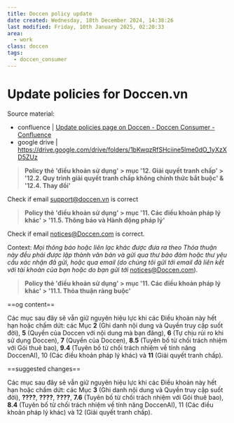 ```yaml
---
title: Doccen policy update
date created: Wednesday, 18th December 2024, 14:38:26
last modified: Friday, 10th January 2025, 02:20:33
area:
  - work
class: doccen
tags:
  - doccen_consumer
---
```

# Update policies for Doccen.vn

Source material:

- confluence | [Update policies page on Doccen - Doccen Consumer - Confluence](https://doccenprd.atlassian.net/wiki/spaces/DConsumer/pages/10911825/Update+policies+page+on+Doccen)
- google drive | https://drive.google.com/drive/folders/1bKwqzRfSHciine5lme0dO_1yXzXD5ZUz

>**Policy thẻ 'điều khoản sử dụng' > mục '12. Giải quyết tranh chấp' > '12.2. Quy trình giải quyết tranh chấp không chính thức bắt buộc' & '12.4. Thay đổi'**

Check if email [support@doccen.vn](mailto:support@doccen.vn) is correct

>**Policy thẻ 'điều khoản sử dụng' > mục '11. Các điều khoản pháp lý khác' > '11.5. Thông báo và Hành động pháp lý'**

Check if email notices@Doccen.com is correct.

Context: _Mọi thông báo hoặc liên lạc khác được đưa ra theo Thỏa thuận này đều phải được lập thành văn bản và gửi qua thư bảo đảm hoặc thư yêu cầu xác nhận đã gửi, hoặc qua email (do chúng tôi gửi tới email đã liên kết với tài khoản của bạn hoặc do bạn gửi tới_ notices@Doccen.com).

>**Policy thẻ 'điều khoản sử dụng' > mục '11. Các điều khoản pháp lý khác' > '11.1. Thỏa thuận ràng buộc'**

==og content==

Các mục sau đây sẽ vẫn giữ nguyên hiệu lực khi các Điều khoản này hết hạn hoặc chấm dứt: các Mục **2** (Ghi danh nội dung và Quyền truy cập suốt đời), **5** (Quyền của Doccen với nội dung mà bạn đăng), **6** (Tự chịu rủi ro khi sử dụng Doccen), **7** (Quyền của Doccen), **8.5** (Tuyên bố từ chối trách nhiệm với Gói thuê bao), **9.4** (Tuyên bố từ chối trách nhiệm về tính năng DoccenAI), 10 (Các điều khoản pháp lý khác) và **11** (Giải quyết tranh chấp).

==suggested changes==

Các mục sau đây sẽ vẫn giữ nguyên hiệu lực khi các Điều khoản này hết hạn hoặc chấm dứt: các Mục **3** (Ghi danh nội dung và Quyền truy cập suốt đời), **????**, **????**, **????**, **7.6** (Tuyên bố từ chối trách nhiệm với Gói thuê bao), **8.4** (Tuyên bố từ chối trách nhiệm về tính năng DoccenAI), 11 (Các điều khoản pháp lý khác) và 12 (Giải quyết tranh chấp).

